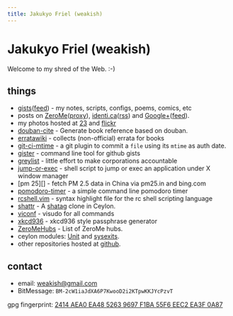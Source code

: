 ```yaml
---
title: Jakukyo Friel (weakish)
---
```


Jakukyo Friel (weakish)
=======================

Welcome to my shred of the Web. :-)

things
------

* [gists][]([feed][gist-feed]) - my notes, scripts, configs, poems, comics, etc
* posts on [ZeroMe][]([proxy][0meproxy]), [identi.ca][]([rss][pump2rss]) and [Google+][gplus-posts]([feed][gplus-feed]).
* my photos hosted at [23][] and [flickr][]
* [douban-cite][] - Generate book reference based on douban.
* [erratawiki][] - collects (non-official) errata for books
* [git-ci-mtime][] - a git plugin to commit a `file` using its `mtime` as auth date.
* [gister][] - command line tool for github gists
* [greylist][] - little effort to make corporations accountable
* [jump-or-exec][] - shell script to jump or exec an application under X window manager
* [pm 25][] - fetch PM 2.5 data in China via pm25.in and bing.com
* [pomodoro-timer][] - a simple command line pomodoro timer
* [rcshell.vim][] - syntax highlight file for the rc shell scripting language
* [shattr][] - A [shatag][] clone in Ceylon.
* [viconf][] - visudo for all commands
* [xkcd936][] - xkcd936 style passphrase generator
* [ZeroMeHubs][] - List of ZeroMe hubs.
* ceylon modules: [Unit] and [sysexits].
* other repositories hosted at [github][].

[Unit]: https://weakish.github.io/ceylon-unit-function/
[sysexits]: https://weakish.github.io/ceylon-sysexits/
[git-ci-mtime]: https://weakish.github.io/git-ci-mtime/
[gists]: https://gist.github.com/weakish
[gist-feed]: https://gist.github.com/weakish.atom
[erratawiki]: https://github.com/weakish/errata/wiki
[greylist]: https://github.com/weakish/greylist/wiki
[gplus-posts]: https://plus.google.com/107331692444266690632/posts
[gplus-feed]: http://gplusrss.com/rss/feed/ea57ff853aa87c2f3078f17958b0fc3c4fa6748a9eeaf (powered by gplusrss)
[github]: https://github.com/weakish/
[23]: http://www.23hq.com/weakish/album/list/
[flickr]: http://www.flickr.com/photos/weakish/sets/
[ZeroMe]: http://127.0.0.1:43110/Me.ZeroNetwork.bit/?Profile/12h51ug6CcntU2aiBjhP8Ns2e5VypbWWtv/1GnJD7CXskmG8GywMbTvbP12wneCFW9XzR/weakish@zeroid.bit
[0meproxy]: https://bit.no.com:43110/Me.ZeroNetwork.bit/?Profile/12h51ug6CcntU2aiBjhP8Ns2e5VypbWWtv/1GnJD7CXskmG8GywMbTvbP12wneCFW9XzR/weakish@zeroid.bit
[identi.ca]: https://identi.ca/weakish/
[pump2rss]: https://pump2rss.com/feed/weakish@identi.ca.atom
[shattr]: https://weakish.github.io/shattr
[shatag]: https://bitbucket.org/maugier/shatag
[gister]: https://weakish.github.io/gister
[pomodoro-timer]: https://weakish.github.io/pomodoro-timer
[xkcd936]: https://weakish.github.io/xkcd936
[rcshell.vim]: http://www.vim.org/scripts/script.php?script_id=2880
[douban-cite]: https://weakish.github.io/douban-cite
[jump-or-exec]: https://weakish.github.io/jump-or-exec
[pm_25]: https://weakish.github.io/pm_25
[viconf]: https://weakish.github.io/viconf
[ZeroMeHubs]: https://weakish.github.io/ZeroMeHubList/

contact
-------

* email: <weakish@gmail.com>
* BitMessage: `BM-2cW1iaJdXA6P7KwooD2i2KTpwKKJYcPzvT`

gpg fingerprint: [2414 AEA0 EA48 5263 9697  F1BA 55F6 EEC2 EA3F 0A87][gpg]

[gpg]: https://savannah.nongnu.org/people/viewgpg.php?user_id=65699
